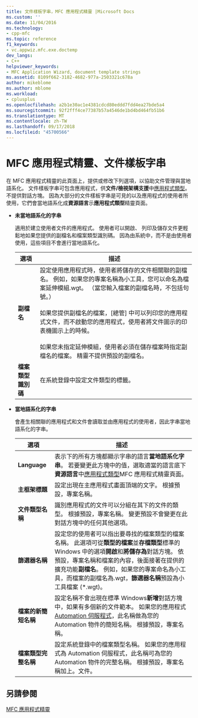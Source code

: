 ```yaml
---
title: 文件樣板字串，MFC 應用程式精靈 |Microsoft Docs
ms.custom: ''
ms.date: 11/04/2016
ms.technology:
- cpp-mfc
ms.topic: reference
f1_keywords:
- vc.appwiz.mfc.exe.doctemp
dev_langs:
- C++
helpviewer_keywords:
- MFC Application Wizard, document template strings
ms.assetid: 8109f662-3182-4682-977a-2503321c678a
author: mikeblome
ms.author: mblome
ms.workload:
- cplusplus
ms.openlocfilehash: a2b1e30ac1e4381cdcd80eddd7fdd4ea27bde5a4
ms.sourcegitcommit: 92f2fff4ce77387b57a4546de1bd4bd464fb51b6
ms.translationtype: MT
ms.contentlocale: zh-TW
ms.lasthandoff: 09/17/2018
ms.locfileid: "45700566"
---
```

# <a name="document-template-strings-mfc-application-wizard"></a>MFC 應用程式精靈、文件樣板字串
在 MFC 應用程式精靈的此頁面上，提供或修改下列選項，以協助文件管理與當地語系化。 文件樣板字串可包含應用程式，供**文件/檢視架構支援**中[應用程式類型](../../mfc/reference/application-type-mfc-application-wizard.md)。 不提供對話方塊。 因為大部分的文件樣板字串是可見的以及應用程式的使用者所使用，它們會當地語系化成**資源語言**示**應用程式類型**精靈頁面。  
  
- **未當地語系化的字串**

   適用於建立使用者文件的應用程式。 使用者可以開啟、 列印及儲存文件更輕鬆地如果您提供的副檔名和檔案類型識別碼。 因為由系統中，而不是由使用者使用，這些項目不會進行當地語系化。  
  
   |選項|描述|  
   |------------|-----------------|  
   |**副檔名**|設定使用應用程式時，使用者將儲存的文件相關聯的副檔名。 例如，如果您的專案名稱為小工具，您可以命名為檔案延伸模組.wgt。 （當您輸入檔案的副檔名時，不包括句號。）<br /><br /> 如果您提供副檔名的檔案，[總管] 中可以列印您的應用程式文件，而不啟動您的應用程式，使用者將文件圖示的印表機圖示上的時候。<br /><br /> 如果您未指定延伸模組，使用者必須在儲存檔案時指定副檔名的檔案。 精靈不提供預設的副檔名。|  
   |**檔案類型識別碼**|在系統登錄中設定文件類型的標籤。|  
  
- **當地語系化的字串**

   會產生相關聯的應用程式和文件會讀取並由應用程式的使用者，因此字串當地語系化的字串。  
  
   |選項|描述|  
   |------------|-----------------|  
   |**Language**|表示下的所有方塊都顯示字串的語言**當地語系化字串**。 若要變更此方塊中的值，選取適當的語言底下**資源語言**中[應用程式類型](../../mfc/reference/application-type-mfc-application-wizard.md)MFC 應用程式精靈頁面。|  
   |**主框架標題**|設定出現在主應用程式畫面頂端的文字。 根據預設，專案名稱。|  
   |**文件類型名稱**|識別應用程式的文件可以分組在其下的文件的類型。 根據預設，專案名稱。 變更預設不會變更在此對話方塊中的任何其他選項。|  
   |**篩選器名稱**|設定您的使用者可以指出要尋找的檔案類型的檔案名稱。 此選項可從**類型的檔案**並**存檔類型**標準的 Windows 中的選項**開啟**和**將儲存為**對話方塊。 依預設，專案名稱和檔案的內容，後面接著在提供的擴充功能**副檔名**。 例如，如果您的專案命名為小工具，而檔案的副檔名為.wgt，**篩選器名稱**預設為小工具檔案 (*.wgt)。|  
   |**檔案的新簡短名稱**|設定名稱不會出現在標準 Windows**新增**對話方塊中，如果有多個新的文件範本。 如果您的應用程式[Automation 伺服程式](../../mfc/automation-servers.md)，此名稱做為您的 Automation 物件的簡短名稱。 根據預設，專案名稱。|  
   |**檔案類型完整名稱**|設定系統登錄中的檔案類型名稱。 如果您的應用程式為 Automation 伺服程式，此名稱可為您的 Automation 物件的完整名稱。 根據預設，專案名稱加上。文件。|  
  
## <a name="see-also"></a>另請參閱  
 [MFC 應用程式精靈](../../mfc/reference/mfc-application-wizard.md)

